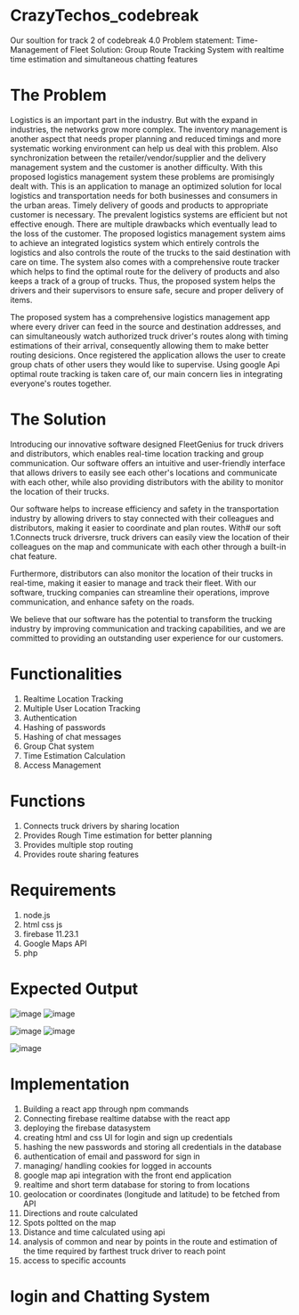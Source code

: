 # CrazyTechos_codebreak
Our soultion for track 2 of codebreak 4.0
Problem statement: Time-Management of Fleet
Solution: Group Route Tracking System with realtime time estimation and simultaneous chatting features

# The Problem
Logistics is an important part in the industry. But with the expand in industries, the networks grow more complex. The inventory management is another aspect that needs proper planning and reduced timings and more systematic working environment can help us deal with this problem. Also synchronization between the retailer/vendor/supplier and the delivery management system and the customer is another difficulty. With this proposed logistics management system these problems are promisingly dealt with. This is an application to manage an optimized solution for local logistics and transportation needs for both businesses and consumers in the urban areas. Timely delivery of goods and products to appropriate customer is necessary. The prevalent logistics systems are efficient but not effective enough. There are multiple drawbacks which eventually lead to the loss of the customer. The proposed logistics management system aims to achieve an integrated logistics system which entirely controls the logistics and also controls the route of the trucks to the said destination with care on time. The system also comes with a comprehensive route tracker which helps to find the optimal route for the delivery of products and also keeps a track of a group of trucks. Thus, the proposed system helps the drivers and their supervisors to ensure safe, secure and proper delivery of items.

The proposed system has a comprehensive logistics management app where every driver can feed in the source and destination addresses, and can simultaneously watch authorized truck driver's routes along with timing estimations of their arrival, consequently allowing them to make better routing desicions. Once registered the application allows the user to create group chats of other users they would like to supervise. Using google Api optimal route tracking is taken care of, our main concern lies in integrating everyone's routes together.

# The Solution
Introducing  our innovative software designed FleetGenius for truck drivers and distributors, which enables real-time location tracking and group communication. Our software offers an intuitive and user-friendly interface that allows drivers to easily see each other's locations and communicate with each other, while also providing distributors with the ability to monitor the location of their trucks.

Our software helps to increase efficiency and safety in the transportation industry by allowing drivers to stay connected with their colleagues and distributors, making it easier to coordinate and plan routes. With#  our soft
1.Connects truck driversre, truck drivers can easily view the location of their colleagues on the map and communicate with each other through a built-in chat feature.

Furthermore, distributors can also monitor the location of their trucks in real-time, making it easier to manage and track their fleet. With our software, trucking companies can streamline their operations, improve communication, and enhance safety on the roads.

We believe that our software has the potential to transform the trucking industry by improving communication and tracking capabilities, and we are committed to providing an outstanding user experience for our customers.

# Functionalities
1. Realtime Location Tracking
2. Multiple User Location Tracking
3. Authentication
4. Hashing of passwords
5. Hashing of chat messages
6. Group Chat system
7. Time Estimation Calculation
8. Access Management

# Functions
1. Connects truck drivers by sharing location
2. Provides Rough Time estimation for better planning
3. Provides multiple stop routing
4. Provides route sharing features

# Requirements
1. node.js
2. html css js
3. firebase 11.23.1
4. Google Maps API
5. php

# Expected Output
![image](https://user-images.githubusercontent.com/91652136/219242698-7840a127-cb9a-4d74-83ba-364ed1319ed0.png)
![image](https://user-images.githubusercontent.com/91652136/219243001-cccdafbd-debd-4259-86cd-1ca5373690cb.png)

![image](https://user-images.githubusercontent.com/91652136/219248580-9babf702-46dd-454c-b0cc-b8edc799676a.png)
![image](https://user-images.githubusercontent.com/91652136/219248693-7842a4fb-42be-4577-b835-600459e4f9e4.png)

![image](https://user-images.githubusercontent.com/91652136/219248758-7315d8c7-06a3-457b-9b8f-5ace141ea9cc.png)


# Implementation
1. Building a react app through npm commands
2. Connecting firebase realtime databse with the react app
3. deploying the firebase datasystem
4. creating html and css UI for login and sign up credentials
5. hashing the new passwords and storing all credentials in the database
6. authentication of email and password for sign in
7. managing/ handling cookies for logged in accounts
8. google map api integration with the front end application
9. realtime and short term database for storing to from locations
10. geolocation or coordinates (longitude and latitude) to be fetched from API
11. Directions and route calculated 
12. Spots poltted on the map
13. Distance and time calculated using api
14. analysis of common and near by points in the route and estimation of the time required by farthest truck driver to reach point
15. access to specific accounts

# login and Chatting System

